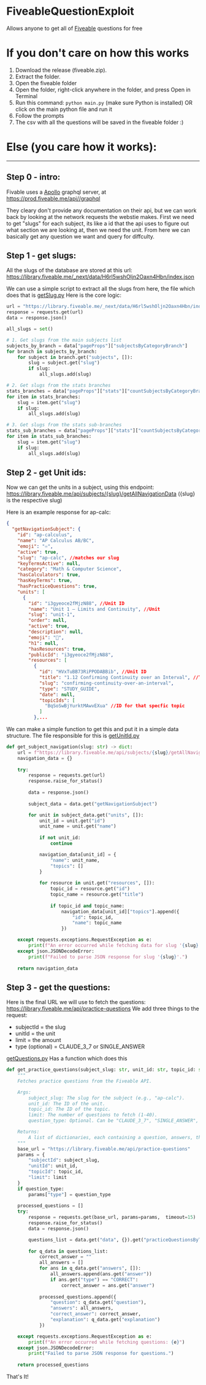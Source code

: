 # FiveableQuestionExploit
Allows anyone to get all of [Fiveable](https://fiveable.me/) questions for free

# If you don't care on how this works
1. Download the release (fiveable.zip).
2. Extract the folder. 
3. Open the fiveable folder
4. Open the folder, right-click anywhere in the folder, and press Open in Terminal
5. Run this command: ``python main.py`` (make sure Python is installed) OR click on the main python file and run it 
6. Follow the prompts
7. The csv with all the questions will be saved in the fiveable folder :) 

# Else (you care how it works): 
___

## Step 0 - intro:
Fivable uses a [Apollo](https://www.apollographql.com/graphos) graphql server, at https://prod.fiveable.me/api//graphql 

They cleary don't provide any documentation on their api, but we can work back by looking at the network requests the webstie makes. First we need to get "slugs" for each subject, its like a id that the api uses to figure out what section we are looking at, then we need the unit. From here we can basically get any question we want and query for diffculty.  

## Step 1 - get slugs:
All the slugs of the database are stored at this url: https://library.fiveable.me/_next/data/H6rl5wshOljn2Oaxn4Hbn/index.json 

We can use a simple script to extract all the slugs from here, the file which does that is [getSlug.py](getSlug.py)
Here is the core logic:
```python
url = "https://library.fiveable.me/_next/data/H6rl5wshOljn2Oaxn4Hbn/index.json"
response = requests.get(url)
data = response.json()

all_slugs = set()

# 1. Get slugs from the main subjects list
subjects_by_branch = data["pageProps"]["subjectsByCategoryBranch"]
for branch in subjects_by_branch:
    for subject in branch.get("subjects", []):
        slug = subject.get("slug")
        if slug:
            all_slugs.add(slug)

# 2. Get slugs from the stats branches
stats_branches = data["pageProps"]["stats"]["countSubjectsByCategoryBranch"]
for item in stats_branches:
    slug = item.get("slug")
    if slug:
        all_slugs.add(slug)

# 3. Get slugs from the stats sub-branches
stats_sub_branches = data["pageProps"]["stats"]["countSubjectsByCategorySubBranch"]
for item in stats_sub_branches:
    slug = item.get("slug")
    if slug:
        all_slugs.add(slug)
```

## Step 2 - get Unit ids:
Now we can get the units in a subject, using this endpoint: https://library.fiveable.me/api/subjects/{slug}/getAllNavigationData ({slug} is the respective slug) 

Here is an example response for ap-calc:
```json
{
  "getNavigationSubject": {
    "id": "ap-calculus",
    "name": "AP Calculus AB/BC",
    "emoji": "♾️",
    "active": true,
    "slug": "ap-calc", //matches our slug
    "keyTermsActive": null,
    "category": "Math & Computer Science",
    "hasCalculators": true,
    "hasKeyTerms": true,
    "hasPracticeQuestions": true,
    "units": [
      {
        "id": "i3gyeoce2fMjzN88", //Unit ID
        "name": "Unit 1 – Limits and Continuity", //Unit 
        "slug": "unit-1",
        "order": null,
        "active": true,
        "description": null,
        "emoji": "👑",
        "h1": null,
        "hasResources": true,
        "publicId": "i3gyeoce2fMjzN88",
        "resources": [
          {
            "id": "HVxTuBB73RiPPODABBib", //Unit ID
            "title": "1.12 Confirming Continuity over an Interval", //Topic
            "slug": "confirming-continuity-over-an-interval",
            "type": "STUDY_GUIDE",
            "date": null,
            "topicIds": [
              "BqSoSwBjYurktMAwvEXua" //ID for that specfic topic 
            ]
          },...
```

We can make a simple function to get this and put it in a simple data structure. The file responsible for this is [getUnitId.py](getUnitId.py)
```python
def get_subject_navigation(slug: str) -> dict:
    url = f"https://library.fiveable.me/api/subjects/{slug}/getAllNavigationData"
    navigation_data = {}
    
    try:
        response = requests.get(url)
        response.raise_for_status()
        
        data = response.json()
        
        subject_data = data.get("getNavigationSubject")

        for unit in subject_data.get("units", []):
            unit_id = unit.get("id")
            unit_name = unit.get("name")
            
            if not unit_id:
                continue

            navigation_data[unit_id] = {
                "name": unit_name,
                "topics": []
            }
            
            for resource in unit.get("resources", []):
                topic_id = resource.get("id")
                topic_name = resource.get("title")
                
                if topic_id and topic_name:
                    navigation_data[unit_id]["topics"].append({
                        "id": topic_id,
                        "name": topic_name
                    })

    except requests.exceptions.RequestException as e:
        print(f"An error occurred while fetching data for slug '{slug}': {e}")
    except json.JSONDecodeError:
        print(f"Failed to parse JSON response for slug '{slug}'.")
        
    return navigation_data
```

## Step 3 - get the questions:
Here is the final URL we will use to fetch the questions: https://library.fiveable.me/api/practice-questions
We add three things to the request:
- subjectId = the slug
- unitId = the unit
- limit = the amount
- type (optional) = CLAUDE_3_7 or SINGLE_ANSWER

[getQuestions.py](getQuestions.py) Has a function which does this

```python
def get_practice_questions(subject_slug: str, unit_id: str, topic_id: str, limit: int = 1, question_type: str = None) -> list:
    """
    Fetches practice questions from the Fiveable API.

    Args:
        subject_slug: The slug for the subject (e.g., "ap-calc").
        unit_id: The ID of the unit.
        topic_id: The ID of the topic.
        limit: The number of questions to fetch (1-40).
        question_type: Optional. Can be "CLAUDE_3_7", "SINGLE_ANSWER", etc.

    Returns:
        A list of dictionaries, each containing a question, answers, the correct answer, and an explanation.
    """
    base_url = "https://library.fiveable.me/api/practice-questions"
    params = {
        "subjectId": subject_slug,
        "unitId": unit_id,
        "topicId": topic_id,
        "limit": limit
    }
    if question_type:
        params["type"] = question_type
    
    processed_questions = []
    try:
        response = requests.get(base_url, params=params,  timeout=15)
        response.raise_for_status()
        data = response.json()

        questions_list = data.get("data", {}).get("practiceQuestionsByTopic", [])
        
        for q_data in questions_list:
            correct_answer = ""
            all_answers = []
            for ans in q_data.get("answers", []):
                all_answers.append(ans.get("answer"))
                if ans.get("type") == "CORRECT":
                    correct_answer = ans.get("answer")
            
            processed_questions.append({
                "question": q_data.get("question"),
                "answers": all_answers,
                "correct_answer": correct_answer,
                "explanation": q_data.get("explanation")
            })

    except requests.exceptions.RequestException as e:
        print(f"An error occurred while fetching questions: {e}")
    except json.JSONDecodeError:
        print("Failed to parse JSON response for questions.")
        
    return processed_questions
```

That's It! 










